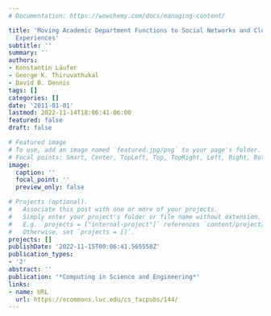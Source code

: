 ```yaml
---
# Documentation: https://wowchemy.com/docs/managing-content/

title: 'Moving Academic Department Functions to Social Networks and Clouds: Initial
  Experiences'
subtitle: ''
summary: ''
authors:
- Konstantin Läufer
- George K. Thiruvathukal
- David B. Dennis
tags: []
categories: []
date: '2011-01-01'
lastmod: 2022-11-14T18:06:41-06:00
featured: false
draft: false

# Featured image
# To use, add an image named `featured.jpg/png` to your page's folder.
# Focal points: Smart, Center, TopLeft, Top, TopRight, Left, Right, BottomLeft, Bottom, BottomRight.
image:
  caption: ''
  focal_point: ''
  preview_only: false

# Projects (optional).
#   Associate this post with one or more of your projects.
#   Simply enter your project's folder or file name without extension.
#   E.g. `projects = ["internal-project"]` references `content/project/deep-learning/index.md`.
#   Otherwise, set `projects = []`.
projects: []
publishDate: '2022-11-15T00:06:41.565558Z'
publication_types:
- '2'
abstract: ''
publication: '*Computing in Science and Engineering*'
links:
- name: URL
  url: https://ecommons.luc.edu/cs_facpubs/144/
---
```

